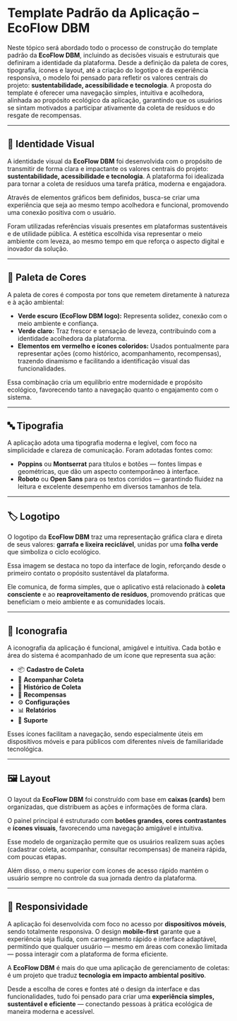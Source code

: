   # Template Padrão da Aplicação – EcoFlow DBM

Neste tópico será abordado todo o processo de construção do template padrão da **EcoFlow DBM**, incluindo as decisões visuais e estruturais que definiram a identidade da plataforma. Desde a definição da paleta de cores, tipografia, ícones e layout, até a criação do logotipo e da experiência responsiva, o modelo foi pensado para refletir os valores centrais do projeto: **sustentabilidade, acessibilidade e tecnologia**. A proposta do template é oferecer uma navegação simples, intuitiva e acolhedora, alinhada ao propósito ecológico da aplicação, garantindo que os usuários se sintam motivados a participar ativamente da coleta de resíduos e do resgate de recompensas.

---

## 🎨 Identidade Visual

A identidade visual da **EcoFlow DBM** foi desenvolvida com o propósito de transmitir de forma clara e impactante os valores centrais do projeto: **sustentabilidade, acessibilidade e tecnologia**. A plataforma foi idealizada para tornar a coleta de resíduos uma tarefa prática, moderna e engajadora.

Através de elementos gráficos bem definidos, busca-se criar uma experiência que seja ao mesmo tempo acolhedora e funcional, promovendo uma conexão positiva com o usuário.

Foram utilizadas referências visuais presentes em plataformas sustentáveis e de utilidade pública. A estética escolhida visa representar o meio ambiente com leveza, ao mesmo tempo em que reforça o aspecto digital e inovador da solução.

---

## 🌈 Paleta de Cores

A paleta de cores é composta por tons que remetem diretamente à natureza e à ação ambiental:

- **Verde escuro (EcoFlow DBM logo):** Representa solidez, conexão com o meio ambiente e confiança.
- **Verde claro:** Traz frescor e sensação de leveza, contribuindo com a identidade acolhedora da plataforma.
- **Elementos em vermelho e ícones coloridos:** Usados pontualmente para representar ações (como histórico, acompanhamento, recompensas), trazendo dinamismo e facilitando a identificação visual das funcionalidades.

Essa combinação cria um equilíbrio entre modernidade e propósito ecológico, favorecendo tanto a navegação quanto o engajamento com o sistema.

---

## 🔤 Tipografia

A aplicação adota uma tipografia moderna e legível, com foco na simplicidade e clareza de comunicação. Foram adotadas fontes como:

- **Poppins** ou **Montserrat** para títulos e botões — fontes limpas e geométricas, que dão um aspecto contemporâneo à interface.
- **Roboto** ou **Open Sans** para os textos corridos — garantindo fluidez na leitura e excelente desempenho em diversos tamanhos de tela.

---

## 🏷️ Logotipo

O logotipo da **EcoFlow DBM** traz uma representação gráfica clara e direta de seus valores: **garrafa e lixeira reciclável**, unidas por uma **folha verde** que simboliza o ciclo ecológico.

Essa imagem se destaca no topo da interface de login, reforçando desde o primeiro contato o propósito sustentável da plataforma.

Ele comunica, de forma simples, que o aplicativo está relacionado à **coleta consciente** e ao **reaproveitamento de resíduos**, promovendo práticas que beneficiam o meio ambiente e as comunidades locais.

---

## 🧩 Iconografia

A iconografia da aplicação é funcional, amigável e intuitiva. Cada botão e área do sistema é acompanhado de um ícone que representa sua ação:

- 📦 **Cadastro de Coleta**
- 🚛 **Acompanhar Coleta**
- 🧾 **Histórico de Coleta**
- 🎁 **Recompensas**
- ⚙️ **Configurações**
- 📊 **Relatórios**
- 💬 **Suporte**

Esses ícones facilitam a navegação, sendo especialmente úteis em dispositivos móveis e para públicos com diferentes níveis de familiaridade tecnológica.

---

## 🖼️ Layout

O layout da **EcoFlow DBM** foi construído com base em **caixas (cards)** bem organizadas, que distribuem as ações e informações de forma clara.

O painel principal é estruturado com **botões grandes**, **cores contrastantes** e **ícones visuais**, favorecendo uma navegação amigável e intuitiva.

Esse modelo de organização permite que os usuários realizem suas ações (cadastrar coleta, acompanhar, consultar recompensas) de maneira rápida, com poucas etapas.

Além disso, o menu superior com ícones de acesso rápido mantém o usuário sempre no controle da sua jornada dentro da plataforma.

---

## 📱 Responsividade

A aplicação foi desenvolvida com foco no acesso por **dispositivos móveis**, sendo totalmente responsiva. O design **mobile-first** garante que a experiência seja fluida, com carregamento rápido e interface adaptável, permitindo que qualquer usuário — mesmo em áreas com conexão limitada — possa interagir com a plataforma de forma eficiente.

A **EcoFlow DBM** é mais do que uma aplicação de gerenciamento de coletas: é um projeto que traduz **tecnologia em impacto ambiental positivo**.

Desde a escolha de cores e fontes até o design da interface e das funcionalidades, tudo foi pensado para criar uma **experiência simples, sustentável e eficiente** — conectando pessoas à prática ecológica de maneira moderna e acessível.
